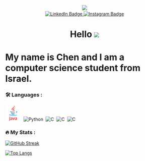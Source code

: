 <div id="header" align="center">
  <img src="https://media.giphy.com/media/M9gbBd9nbDrOTu1Mqx/giphy.gif" width="100"/>
</div>
<div id="badges" align="center">
  <a href="https://www.linkedin.com/in/chen-dahan-033179241/">
    <img src="https://img.shields.io/badge/LinkedIn-blue?style=for-the-badge&logo=linkedin&logoColor=white" alt="LinkedIn Badge"/>
  </a> 
  <a href="https://instagram.com/chen_dahan17">
    <img src="https://img.shields.io/badge/Instagram-pink?style=for-the-badge&logo=instagram&logoColor=white" alt="Instagram Badge"/>
  </a> 
  <h1>
   Hello
  <img src="https://media.giphy.com/media/hvRJCLFzcasrR4ia7z/giphy.gif" width="30px"/>
</h1>
</div>

# My name is Chen and I am a computer science student from Israel. 

### :hammer_and_wrench: Languages :

<div>
  <img src="https://github.com/devicons/devicon/blob/master/icons/java/java-original-wordmark.svg" title="Java" alt="Java" width="50" height="50"/>&nbsp;
  <img src="https://icongr.am/devicon/python-original.svg?size=128&color=currentColor" title="Python" alt="Python" width="50" height="50"/>&nbsp;
  <img src="https://icongr.am/devicon/c-original.svg?size=128&color=currentColor" title="C" alt="C" width="50" height="50"/>&nbsp;
  <img src="https://icongr.am/devicon/cplusplus-original.svg?size=128&color=currentColor" title="C" alt="C" width="50" height="50"/>&nbsp;
  <img src="https://icongr.am/devicon/csharp-original.svg?size=128&color=currentColor" title="C" alt="C" width="50" height="50"/>&nbsp;
</div>

### :fire: My Stats :

[![GitHub Streak](http://github-readme-streak-stats.herokuapp.com?user=ChenDahan13&theme=radical)](https://git.io/streak-stats)

[![Top Langs](https://github-readme-stats.vercel.app/api/top-langs/?username=ChenDahan13e&layout=compact&theme=vision-friendly-dark)](https://github.com/anuraghazra/github-readme-stats)



